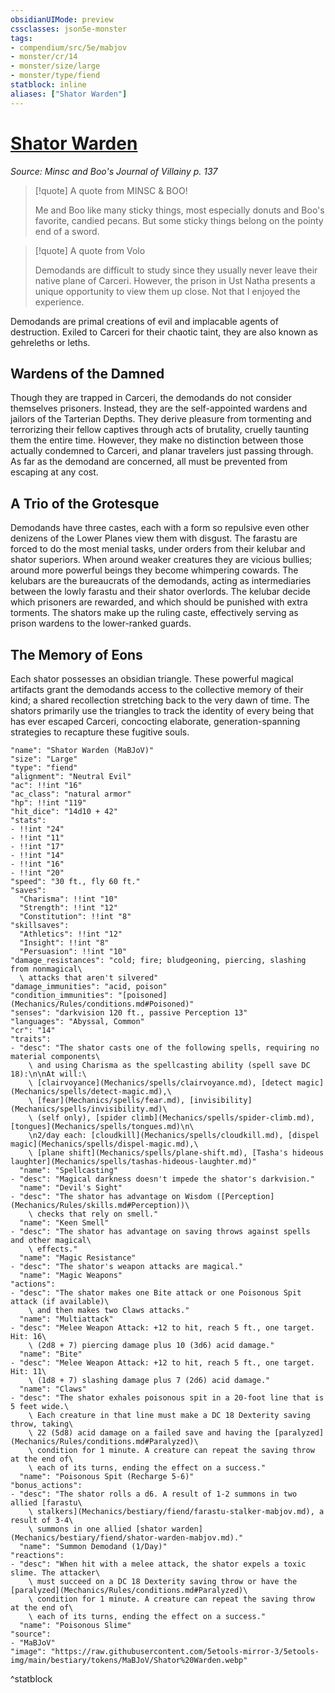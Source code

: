 ```yaml
---
obsidianUIMode: preview
cssclasses: json5e-monster
tags:
- compendium/src/5e/mabjov
- monster/cr/14
- monster/size/large
- monster/type/fiend
statblock: inline
aliases: ["Shator Warden"]
---
```

# [Shator Warden](Mechanics\bestiary\fiend/shator-warden-mabjov.md)
*Source: Minsc and Boo's Journal of Villainy p. 137*  

> [!quote] A quote from MINSC & BOO!  
> 
> Me and Boo like many sticky things, most especially donuts and Boo's favorite, candied pecans. But some sticky things belong on the pointy end of a sword.

> [!quote] A quote from Volo  
> 
> Demodands are difficult to study since they usually never leave their native plane of Carceri. However, the prison in Ust Natha presents a unique opportunity to view them up close. Not that I enjoyed the experience.

Demodands are primal creations of evil and implacable agents of destruction. Exiled to Carceri for their chaotic taint, they are also known as gehreleths or leths.

## Wardens of the Damned

Though they are trapped in Carceri, the demodands do not consider themselves prisoners. Instead, they are the self-appointed wardens and jailors of the Tarterian Depths. They derive pleasure from tormenting and terrorizing their fellow captives through acts of brutality, cruelly taunting them the entire time. However, they make no distinction between those actually condemned to Carceri, and planar travelers just passing through. As far as the demodand are concerned, all must be prevented from escaping at any cost.

## A Trio of the Grotesque

Demodands have three castes, each with a form so repulsive even other denizens of the Lower Planes view them with disgust. The farastu are forced to do the most menial tasks, under orders from their kelubar and shator superiors. When around weaker creatures they are vicious bullies; around more powerful beings they become whimpering cowards. The kelubars are the bureaucrats of the demodands, acting as intermediaries between the lowly farastu and their shator overlords. The kelubar decide which prisoners are rewarded, and which should be punished with extra torments. The shators make up the ruling caste, effectively serving as prison wardens to the lower-ranked guards.

## The Memory of Eons

Each shator possesses an obsidian triangle. These powerful magical artifacts grant the demodands access to the collective memory of their kind; a shared recollection stretching back to the very dawn of time. The shators primarily use the triangles to track the identity of every being that has ever escaped Carceri, concocting elaborate, generation-spanning strategies to recapture these fugitive souls.

```statblock
"name": "Shator Warden (MaBJoV)"
"size": "Large"
"type": "fiend"
"alignment": "Neutral Evil"
"ac": !!int "16"
"ac_class": "natural armor"
"hp": !!int "119"
"hit_dice": "14d10 + 42"
"stats":
- !!int "24"
- !!int "11"
- !!int "17"
- !!int "14"
- !!int "16"
- !!int "20"
"speed": "30 ft., fly 60 ft."
"saves":
  "Charisma": !!int "10"
  "Strength": !!int "12"
  "Constitution": !!int "8"
"skillsaves":
  "Athletics": !!int "12"
  "Insight": !!int "8"
  "Persuasion": !!int "10"
"damage_resistances": "cold; fire; bludgeoning, piercing, slashing from nonmagical\
  \ attacks that aren't silvered"
"damage_immunities": "acid, poison"
"condition_immunities": "[poisoned](Mechanics/Rules/conditions.md#Poisoned)"
"senses": "darkvision 120 ft., passive Perception 13"
"languages": "Abyssal, Common"
"cr": "14"
"traits":
- "desc": "The shator casts one of the following spells, requiring no material components\
    \ and using Charisma as the spellcasting ability (spell save DC 18):\n\nAt will:\
    \ [clairvoyance](Mechanics/spells/clairvoyance.md), [detect magic](Mechanics/spells/detect-magic.md),\
    \ [fear](Mechanics/spells/fear.md), [invisibility](Mechanics/spells/invisibility.md)\
    \ (self only), [spider climb](Mechanics/spells/spider-climb.md), [tongues](Mechanics/spells/tongues.md)\n\
    \n2/day each: [cloudkill](Mechanics/spells/cloudkill.md), [dispel magic](Mechanics/spells/dispel-magic.md),\
    \ [plane shift](Mechanics/spells/plane-shift.md), [Tasha's hideous laughter](Mechanics/spells/tashas-hideous-laughter.md)"
  "name": "Spellcasting"
- "desc": "Magical darkness doesn't impede the shator's darkvision."
  "name": "Devil's Sight"
- "desc": "The shator has advantage on Wisdom ([Perception](Mechanics/Rules/skills.md#Perception))\
    \ checks that rely on smell."
  "name": "Keen Smell"
- "desc": "The shator has advantage on saving throws against spells and other magical\
    \ effects."
  "name": "Magic Resistance"
- "desc": "The shator's weapon attacks are magical."
  "name": "Magic Weapons"
"actions":
- "desc": "The shator makes one Bite attack or one Poisonous Spit attack (if available)\
    \ and then makes two Claws attacks."
  "name": "Multiattack"
- "desc": "Melee Weapon Attack: +12 to hit, reach 5 ft., one target. Hit: 16\
    \ (2d8 + 7) piercing damage plus 10 (3d6) acid damage."
  "name": "Bite"
- "desc": "Melee Weapon Attack: +12 to hit, reach 5 ft., one target. Hit: 11\
    \ (1d8 + 7) slashing damage plus 7 (2d6) acid damage."
  "name": "Claws"
- "desc": "The shator exhales poisonous spit in a 20-foot line that is 5 feet wide.\
    \ Each creature in that line must make a DC 18 Dexterity saving throw, taking\
    \ 22 (5d8) acid damage on a failed save and having the [paralyzed](Mechanics/Rules/conditions.md#Paralyzed)\
    \ condition for 1 minute. A creature can repeat the saving throw at the end of\
    \ each of its turns, ending the effect on a success."
  "name": "Poisonous Spit (Recharge 5-6)"
"bonus_actions":
- "desc": "The shator rolls a d6. A result of 1-2 summons in two allied [farastu\
    \ stalkers](Mechanics/bestiary/fiend/farastu-stalker-mabjov.md), a result of 3-4\
    \ summons in one allied [shator warden](Mechanics/bestiary/fiend/shator-warden-mabjov.md)."
  "name": "Summon Demodand (1/Day)"
"reactions":
- "desc": "When hit with a melee attack, the shator expels a toxic slime. The attacker\
    \ must succeed on a DC 18 Dexterity saving throw or have the [paralyzed](Mechanics/Rules/conditions.md#Paralyzed)\
    \ condition for 1 minute. A creature can repeat the saving throw at the end of\
    \ each of its turns, ending the effect on a success."
  "name": "Poisonous Slime"
"source":
- "MaBJoV"
"image": "https://raw.githubusercontent.com/5etools-mirror-3/5etools-img/main/bestiary/tokens/MaBJoV/Shator%20Warden.webp"
```
^statblock
